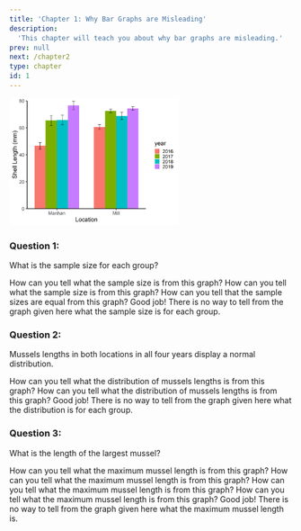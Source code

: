 ```yaml
---
title: 'Chapter 1: Why Bar Graphs are Misleading'
description:
  'This chapter will teach you about why bar graphs are misleading.'
prev: null
next: /chapter2
type: chapter
id: 1
---
```


<exercise id="1" title="Introduction" type="slides">

<slides source="chapter1_01_introduction">
</slides>

</exercise>

<exercise id="2" title="Bar Graph Quiz">

<img src="https://raw.githubusercontent.com/dbturner/raisethebar/main/static/length.png" alt="bar graph of mean shell lengths with standard errors" width="60%"/>

### Question 1:

What is the sample size for each group?

<choice>

<opt text="all groups have large (>30) sample size">
How can you tell what the sample size is from this graph?
</opt>

<opt text="all groups have small (<10) sample size">
How can you tell what the sample size is from this graph?
</opt>

<opt text="the number in each group is unclear, but they are all the same sample size">
How can you tell that the sample sizes are equal from this graph?
</opt>

<opt text="the number in each group is not clear from this graph" correct="true">
Good job! There is no way to tell from the graph given here what the sample size is for each group.
</opt>

</choice>

### Question 2:

Mussels lengths in both locations in all four years display a normal distribution.

<choice>
<opt text="true - the data show a normal distribution">
How can you tell what the distribution of mussels lengths is from this graph?
</opt>

<opt text="false - the data show a non-normal distribution">
How can you tell what the distribution of mussels lengths is from this graph?
</opt>

<opt text="it is unclear what the distribution of the data is" correct="true">
Good job! There is no way to tell from the graph given here what the distribution is for each group.
</opt>

</choice>

### Question 3:

What is the length of the largest mussel?

<choice>

<opt text="None of the groups have mussel shell lengths greater than 80mm">
How can you tell what the maximum mussel length is from this graph?
</opt>

<opt text="All of the groups have a maximum mussel shell length that is greater than 80mm">
How can you tell what the maximum mussel length is from this graph?
</opt>

<opt text="The largest mussel shell in all the groups is approximately 131 mm long">
How can you tell what the maximum mussel length is from this graph?
</opt>

<opt text="The largest mussel shell length in all the groups is approximately 79 mm long">
How can you tell what the maximum mussel length is from this graph?
</opt>

<opt text="It is unclear from this graph what the maximum mussel shell length is for each group" correct="true">
Good job! There is no way to tell from the graph given here what the maximum mussel length is.
</opt>

</choice>

</exercise>

